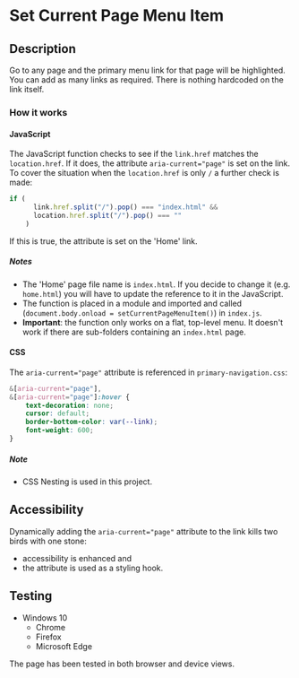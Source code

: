 # Set Current Page Menu Item

## Description

Go to any page and the primary menu link for that page will be highlighted. You can add as many links as required. There is nothing hardcoded on the link itself.

### How it works

#### JavaScript

The JavaScript function checks to see if the `link.href` matches the `location.href`. If it does, the attribute `aria-current="page"` is set on the link. To cover the situation when the `location.href` is only `/` a further check is made:

```JavaScript
if (
      link.href.split("/").pop() === "index.html" &&
      location.href.split("/").pop() === ""
    )
```

If this is true, the attribute is set on the 'Home' link.

##### Notes

- The 'Home' page file name is `index.html`. If you decide to change it (e.g. `home.html`) you will have to update the reference to it in the JavaScript.
- The function is placed in a module and imported and called (`document.body.onload = setCurrentPageMenuItem()`) in `index.js`.
- **Important**: the function only works on a flat, top-level menu. It doesn't work if there are sub-folders containing an `index.html` page.

#### CSS

The `aria-current="page"` attribute is referenced in `primary-navigation.css`:

```CSS
&[aria-current="page"],
&[aria-current="page"]:hover {
    text-decoration: none;
    cursor: default;
    border-bottom-color: var(--link);
    font-weight: 600;
}
```

##### Note

- CSS Nesting is used in this project.

## Accessibility

Dynamically adding the `aria-current="page"` attribute to the link kills two birds with one stone:

- accessibility is enhanced and
- the attribute is used as a styling hook.

## Testing

- Windows 10
  - Chrome
  - Firefox
  - Microsoft Edge

The page has been tested in both browser and device views.
